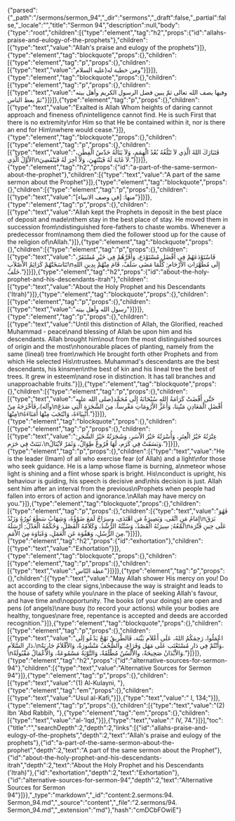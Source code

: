 {"parsed":{"_path":"/sermons/sermon_94","_dir":"sermons","_draft":false,"_partial":false,"_locale":"","title":"Sermon 94","description":null,"body":{"type":"root","children":[{"type":"element","tag":"h2","props":{"id":"allahs-praise-and-eulogy-of-the-prophets"},"children":[{"type":"text","value":"Allah's praise and eulogy of the prophets"}]},{"type":"element","tag":"blockquote","props":{},"children":[{"type":"element","tag":"p","props":{},"children":[{"type":"text","value":"ومن خطبة له(عليه السلام"}]}]},{"type":"element","tag":"blockquote","props":{},"children":[{"type":"element","tag":"p","props":{},"children":[{"type":"text","value":"وفيها يصف الله تعالى ثمّ يبين فضل الرسول الكريم وأهل بيته ثمّ يعظ الناس"}]}]},{"type":"element","tag":"p","props":{},"children":[{"type":"text","value":"Exalted is Allah Whom heights of daring cannot approach and fineness of\nintelligence cannot find. He is such First that there is no extremity\nfor Him so that He be contained within it, nor is there an end for Him\nwhere would cease."}]},{"type":"element","tag":"blockquote","props":{},"children":[{"type":"element","tag":"p","props":{},"children":[{"type":"text","value":"فَتَبَارَكَ اللهُ الَّذِي لاَ تَبْلُغُهُ بُعْدُ الْهِمَمِ، وَلاَ يَنَالُهُ حَدْسُ الْفِطَنِ، الاْوَّلُ الَّذِي\nلاَ غَايَةَ لَهُ فَيَنْتَهِيَ، وَلاَ آخِرَ لَهُ فَيَنْقَضِيَ."}]}]},{"type":"element","tag":"h2","props":{"id":"a-part-of-the-same-sermon-about-the-prophet"},"children":[{"type":"text","value":"A part of the same sermon about the Prophet"}]},{"type":"element","tag":"blockquote","props":{},"children":[{"type":"element","tag":"p","props":{},"children":[{"type":"text","value":"منها: [في وصف الانبياء]"}]}]},{"type":"element","tag":"p","props":{},"children":[{"type":"text","value":"Allah kept the Prophets in deposit in the best place of deposit and made\nthem stay in the best place of stay. He moved them in succession from\ndistinguished fore-fathers to chaste wombs. Whenever a predecessor from\namong them died the follower stood up for the cause of the religion of\nAllah."}]},{"type":"element","tag":"blockquote","props":{},"children":[{"type":"element","tag":"p","props":{},"children":[{"type":"text","value":"فَاسْتَوْدَعَهُمْ فِي أَفْضَلِ مُسْتَوْدَع، وَأَقَرَّهُمْ فِي خَيْرِ مُسْتَقَرّ، تَنَاسَخَتْهُمْ كَرَائِمُ الاْصْلاَبِ\nإِلَى مُطَهَّرَاتِ الاْرْحَامِ; كُلَّمَا مَضَى سَلَفٌ، قَامَ مِنْهُمْ بِدِينِ اللهِ خَلَفٌ."}]}]},{"type":"element","tag":"h2","props":{"id":"about-the-holy-prophet-and-his-descendants-itrah"},"children":[{"type":"text","value":"About the Holy Prophet and his Descendants ('Itrah)"}]},{"type":"element","tag":"blockquote","props":{},"children":[{"type":"element","tag":"p","props":{},"children":[{"type":"text","value":"رسول الله وأهل بيته"}]}]},{"type":"element","tag":"p","props":{},"children":[{"type":"text","value":"Until this distinction of Allah, the Glorified, reached Muhammad - peace\nand blessing of Allah be upon him and his descendants. Allah brought him\nout from the most distinguished sources of origin and the most\nhonourable places of planting, namely from the same (lineal) tree from\nwhich He brought forth other Prophets and from which He selected His\ntrustees. Muhammad's descendants are the best descendants, his kinsmen\nthe best of kin and his lineal tree the best of trees. It grew in esteem\nand rose in distinction. It has tall branches and unapproachable fruits."}]},{"type":"element","tag":"blockquote","props":{},"children":[{"type":"element","tag":"p","props":{},"children":[{"type":"text","value":"حَتَّى أَفْضَتْ كَرَامَةُ اللهِ سُبْحَانَهُ إِلَى مُحَمَّد(صلى الله عليه وآله)، فَأَخْرَجَهُ مِنْ\nأَفْضَلِ الْمَعَادِنِ مَنْبِتا، وَأَعَزِّ الاْرُومَاتِ مَغْرِساً، مِنَ الشَّجَرَةِ الَّتِي صَدَعَ مِنْهَا\nأَنْبِيَاءَهُ، وَانْتَجَبَ مِنْهَا أُمَنَاءَهُ."}]}]},{"type":"element","tag":"blockquote","props":{},"children":[{"type":"element","tag":"p","props":{},"children":[{"type":"text","value":"عِتْرَتُهُ خَيْرُ الْعِتَرِ، وَأُسْرَتُهُ خَيْرُ الاْسَرِ، وَشَجَرَتُهُ خَيْرُ الشَّجَرِ; نَبَتَتْ فِي حَرَم،\nوَبَسَقَتْ فِي كَرَم، لَهَا فُرُوعٌ طِوَالٌ، وَثَمَرٌ لاَيُنَالُ."}]}]},{"type":"element","tag":"p","props":{},"children":[{"type":"text","value":"He is the leader (Imam) of all who exercise fear (of Allah) and a light\nfor those who seek guidance. He is a lamp whose flame is burning, a\nmeteor whose light is shining and a flint whose spark is bright. His\nconduct is upright, his behaviour is guiding, his speech is decisive and\nhis decision is just. Allah sent him after an interval from the previous\nProphets when people had fallen into errors of action and ignorance.\nAllah may have mercy on you."}]},{"type":"element","tag":"blockquote","props":{},"children":[{"type":"element","tag":"p","props":{},"children":[{"type":"text","value":"فَهُوَ إِمَامُ مَنِ اتَّقَى، وَبَصِيرَةُ مَنِ اهْتَدَى، وسِرَاجٌ لَمَعَ ضَوْؤُهُ، وَشِهَابٌ سَطَعَ نُورُهُ وَزَنْدٌ\nبَرَقَ لَمْعُهُ; سِيرَتُهُ الْقَصْدُ، وَسُنَّتُهُ الرُّشْدُ، وَكَلاَمُهُ الْفَصْلُ، وَحُكْمُهُ الْعَدْلُ; أَرْسَلَهُ\nعَلَى حِينِ فَتْرَة مِنَ الرُّسُلِ، وَهَفْوَة عَنِ الْعَمَلِ، وَغَبَاوَة مِنَ الاْمَمِ."}]}]},{"type":"element","tag":"h2","props":{"id":"exhortation"},"children":[{"type":"text","value":"Exhortation"}]},{"type":"element","tag":"blockquote","props":{},"children":[{"type":"element","tag":"p","props":{},"children":[{"type":"text","value":"عظة النّاس"}]}]},{"type":"element","tag":"p","props":{},"children":[{"type":"text","value":"May Allah shower His mercy on you! Do act according to the clear signs,\nbecause the way is straight and leads to the house of safety while you\nare in the place of seeking Allah's favour, and have time and\nopportunity. The books (of your doings) are open and pens (of angels)\nare busy (to record your actions) while your bodies are healthy, tongues\nare free, repentance is accepted and deeds are accorded recognition."}]},{"type":"element","tag":"blockquote","props":{},"children":[{"type":"element","tag":"p","props":{},"children":[{"type":"text","value":"اعْمَلُوا، رَحِمَكُمُ اللهُ، عَلَى أَعْلاَم بَيِّنَة، فَالطَّرِيقُ نَهْجٌ يَدْعُو إلَى دَارِ السَّلاَمِ،\nوَأَنْتُمْ فِي دَارِ مُسْتَعْتَب عَلَى مَهَل وَفَرَاغ، والصُّحُفُ مَنْشُورَةٌ، وَالاْقْلاَمُ جَارِيَةٌ،\nوَالاْبْدَانُ صَحِيحَةٌ، والاْلْسُنُ مُطْلَقَةٌ، وَالتَّوْبَةُ مَسْمُوعَةٌ، وَالاْعْمَالُ مَقْبُولَةٌ."}]}]},{"type":"element","tag":"h2","props":{"id":"alternative-sources-for-sermon-94"},"children":[{"type":"text","value":"Alternative Sources for Sermon 94"}]},{"type":"element","tag":"p","props":{},"children":[{"type":"text","value":"(1) Al-Kulayni, "},{"type":"element","tag":"em","props":{},"children":[{"type":"text","value":"Usul al-Kafi,"}]},{"type":"text","value":" I, 134;"}]},{"type":"element","tag":"p","props":{},"children":[{"type":"text","value":"(2) Ibn 'Abd Rabbih, "},{"type":"element","tag":"em","props":{},"children":[{"type":"text","value":"al-'Iqd,"}]},{"type":"text","value":" IV, 74."}]}],"toc":{"title":"","searchDepth":2,"depth":2,"links":[{"id":"allahs-praise-and-eulogy-of-the-prophets","depth":2,"text":"Allah's praise and eulogy of the prophets"},{"id":"a-part-of-the-same-sermon-about-the-prophet","depth":2,"text":"A part of the same sermon about the Prophet"},{"id":"about-the-holy-prophet-and-his-descendants-itrah","depth":2,"text":"About the Holy Prophet and his Descendants ('Itrah)"},{"id":"exhortation","depth":2,"text":"Exhortation"},{"id":"alternative-sources-for-sermon-94","depth":2,"text":"Alternative Sources for Sermon 94"}]}},"_type":"markdown","_id":"content:2.sermons:94. Sermon_94.md","_source":"content","_file":"2.sermons/94. Sermon_94.md","_extension":"md"},"hash":"cmDCbFOwiE"}